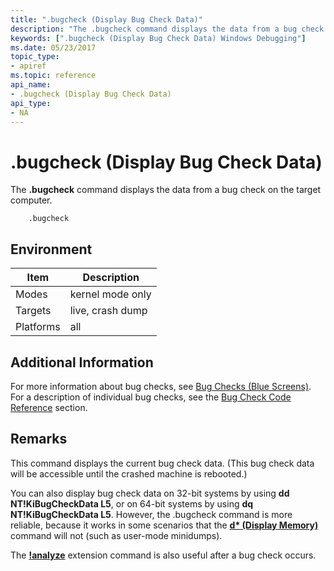 ```yaml
---
title: ".bugcheck (Display Bug Check Data)"
description: "The .bugcheck command displays the data from a bug check on the target computer."
keywords: [".bugcheck (Display Bug Check Data) Windows Debugging"]
ms.date: 05/23/2017
topic_type:
- apiref
ms.topic: reference
api_name:
- .bugcheck (Display Bug Check Data)
api_type:
- NA
---
```


# .bugcheck (Display Bug Check Data)


The **.bugcheck** command displays the data from a bug check on the target computer.

```dbgsyntax
    .bugcheck 
```

## <span id="ddk_meta_display_bug_check_data_dbg"></span><span id="DDK_META_DISPLAY_BUG_CHECK_DATA_DBG"></span>


## Environment

|  Item       | Description       |
|-----------|------------------|
| Modes     | kernel mode only |
| Targets   | live, crash dump |
| Platforms | all              |

 

## Additional Information

For more information about bug checks, see [Bug Checks (Blue Screens)](../debugger/bug-checks--blue-screens-.md). For a description of individual bug checks, see the [Bug Check Code Reference](../debugger/bug-check-code-reference2.md) section.

## Remarks

This command displays the current bug check data. (This bug check data will be accessible until the crashed machine is rebooted.)

You can also display bug check data on 32-bit systems by using **dd NT!KiBugCheckData L5**, or on 64-bit systems by using **dq NT!KiBugCheckData L5**. However, the .bugcheck command is more reliable, because it works in some scenarios that the [**d\* (Display Memory)**](d--da--db--dc--dd--dd--df--dp--dq--du--dw--dw--dyb--dyd--display-memor.md) command will not (such as user-mode minidumps).

The [**!analyze**](-analyze.md) extension command is also useful after a bug check occurs.

